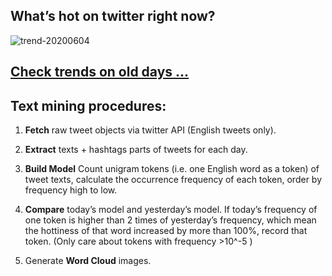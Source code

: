 ## What’s hot on twitter right now?

![trend-20200604][wordcloud]

[wordcloud]: https://raw.githubusercontent.com/xdqc/tweet-trend-everyday/master/word-cloud/trend-20200604.png?token=AF5V4P7ADR6KQBZ4CEDTNIK6AXRMU "trend-20200604"

## [Check trends on old days ...](https://github.com/xdqc/tweet-trend-everyday/tree/master/word-cloud)

## Text mining procedures:

1. **Fetch** raw tweet objects via twitter API (English tweets only).

2. **Extract** texts + hashtags parts of tweets for each day.

3. **Build Model** Count unigram tokens (i.e. one English word as a token) of tweet texts, calculate the occurrence frequency of each token, order by frequency high to low.

4. **Compare** today’s model and yesterday’s model. If today’s frequency of one token is higher than 2 times of yesterday’s frequency, which mean the hottiness of that word increased by more than 100%, record that token. (Only care about tokens with frequency >10^-5 )

5. Generate **Word Cloud** images.
